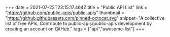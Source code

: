+++
date = 2021-07-22T23:15:17.464Z
title = "Public API List"
link = "https://github.com/public-apis/public-apis"
thumbnail = "https://github.githubassets.com/pinned-octocat.svg"
snippet="A collective list of free APIs. Contribute to public-apis/public-apis development by creating an account on GitHub."
tags = ["api","awesome-list"]
+++
